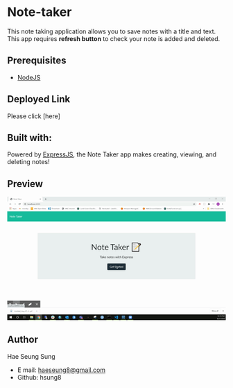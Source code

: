 # Note-taker
This note taking application allows you to save notes with a title and text. This app requires **refresh button** to check your note is added and deleted.  

## Prerequisites
- [NodeJS](https://nodejs.org/en/)

## Deployed Link
Please click [here]

## Built with:
Powered by [ExpressJS](https://www.npmjs.com/package/express), the Note Taker app makes creating, viewing, and deleting notes!

## Preview
![Note Taker Demo](demo.gif)

## Author
Hae Seung Sung
- E mail: haeseung8@gmail.com
- Github: hsung8